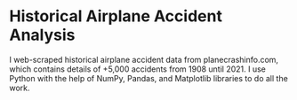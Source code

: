 # Historical Airplane Accident Analysis

I web-scraped historical airplane accident data from planecrashinfo.com, which contains details of +5,000 accidents from 1908 until 2021. I use Python with the help of NumPy, Pandas, and Matplotlib libraries to do all the work.
